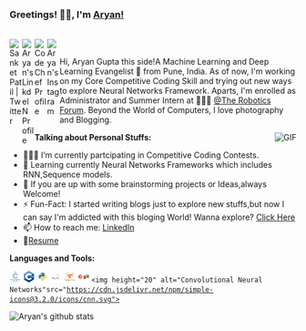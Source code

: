 

<!--
**beingaryan/beingaryan** is a ✨ _special_ ✨ repository because its `README.md` (this file) appears on your GitHub profile.

Here are some ideas to get you started:

- 🔭 I’m currently working on ...
- 🌱 I’m currently learning ...
- 👯 I’m looking to collaborate on ...
- 🤔 I’m looking for help with ...
- 💬 Ask me about ...
- 📫 How to reach me: ...
- 😄 Pronouns: ...
- ⚡ Fun fact: ...
-->

### Greetings! 👋🏽, I'm [Aryan!](https://beingaryan.github.io/)

<br/>


<a href="https://medium.com/@aryan.gupta18">
<img align="left" alt="Sanket Patil | Twitter" width="22px" src="https://cdn.jsdelivr.net/npm/simple-icons@v3/icons/medium.svg" />
</a>
<a href="https://www.linkedin.com/in/aryan-gupta-6a9201191/">
<img align="left" alt="Aryan's LinkdeIN Profile" width="22px" src="https://cdn.jsdelivr.net/npm/simple-icons@v3/icons/linkedin.svg" />
</a>
<a href="https://www.codechef.com/users/beingaryan">
<img align="left" alt="CodeChef Profile" width="22px" src="https://cdn.jsdelivr.net/npm/simple-icons@3.2.0/icons/codechef.svg" />
</a>
<a href="https://www.instagram.com/beingryaan/">
<img align="left" alt="Aryan's Instagram" width="22px" src="https://cdn.jsdelivr.net/npm/simple-icons@v3/icons/instagram.svg" />
</a>



<br />

Hi, Aryan Gupta this side!A Machine Learning and Deep Learning Evangelist 🚀 from Pune, India. As of now, I'm working on my Core Competitive Coding Skill and trying out new ways to explore Neural Networks Framework. Aparts, I'm enrolled as Administrator and Summer Intern at 🙍🏽‍♂️ [@The Robotics Forum](https://vitpunerobotics.com/). Beyond the World of Computers, I love photography and Blogging.

<img align="right" alt="GIF" src="https://media.giphy.com/media/ko7twHhomhk8E/giphy.gif" />

**Talking about Personal Stuffs:**

- 👨🏽‍💻 I’m currently partcipating in Competitive Coding Contests.
- 🌱 Learning currently Neural Networks Frameworks which includes RNN,Sequence models.
- 💬 If you are up with some brainstorming projects or Ideas,always Welcome! 
- ⚡️ Fun-Fact: I started writing blogs just to explore new stuffs,but now I can say I'm addicted with this bloging World!
                Wanna explore? [Click Here](https://medium.com/@aryan.gupta18)
- 📫 How to reach me: [LinkedIn](https://www.linkedin.com/in/aryan-gupta-6a9201191/)
- 📝[Resume](https://beingaryan.github.io/docs/GuptaAryan_IT_2022_RESUME1.pdf)

**Languages and Tools:**

<code><img height="20" alt="C" src="https://raw.githubusercontent.com/github/explore/5c058a388828bb5fde0bcafd4bc867b5bb3f26f3/topics/c/c.png"></code>
<code><img height="20" alt="C++" src="https://raw.githubusercontent.com/github/explore/80688e429a7d4ef2fca1e82350fe8e3517d3494d/topics/cpp/cpp.png"></code>
<code><img height="20" alt="Python" src="https://raw.githubusercontent.com/github/explore/80688e429a7d4ef2fca1e82350fe8e3517d3494d/topics/python/python.png"></code>
<code><img height="20" alt="MySql" src="https://raw.githubusercontent.com/github/explore/80688e429a7d4ef2fca1e82350fe8e3517d3494d/topics/mysql/mysql.png"></code>
<code><img height="20" alt="TensorFlow" src="https://raw.githubusercontent.com/github/explore/80688e429a7d4ef2fca1e82350fe8e3517d3494d/topics/tensorflow/tensorflow.png"></code>
<code><img height="20" alt="Git" src="https://raw.githubusercontent.com/github/explore/80688e429a7d4ef2fca1e82350fe8e3517d3494d/topics/git/git.png"></code>
<code><img height="20" alt="Convolutional Neural Networks"src="https://cdn.jsdelivr.net/npm/simple-icons@3.2.0/icons/cnn.svg"></code>

![Aryan's github stats](https://github-readme-stats.vercel.app/api?username=beingaryan&show_icons=true&hide_border=true)
